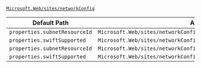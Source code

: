 [`Microsoft.Web/sites/networkConfig`](https://docs.microsoft.com/en-us/azure/templates/microsoft.web/sites/networkconfig)

| Default Path | Alias |
|---|---|
| `properties.subnetResourceId` | `Microsoft.Web/sites/networkConfig/virtualNetwork.subnetResourceId` |
| `properties.swiftSupported` | `Microsoft.Web/sites/networkConfig/virtualNetwork.swiftSupported` |
| `properties.subnetResourceId` | `Microsoft.Web/sites/networkConfig/subnetResourceId` |
| `properties.swiftSupported` | `Microsoft.Web/sites/networkConfig/swiftSupported` |

